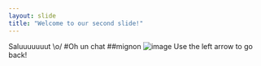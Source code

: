 ```yaml
---
layout: slide
title: "Welcome to our second slide!"
---
```

Saluuuuuuut \o/ 
#Oh un chat
##mignon
![image](https://user-images.githubusercontent.com/93190073/143049685-e6234b1a-0cd9-480f-a8b4-2632003af135.png)
Use the left arrow to go back!
